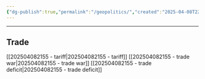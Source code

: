 ```yaml
---
{"dg-publish":true,"permalink":"/geopolitics/","created":"2025-04-08T22:03:13.033-04:00","updated":"2025-04-08T22:14:11.825-04:00"}
---
```


---

## Trade
[[202504082155 - tariff\|202504082155 - tariff]]
[[202504082155 - trade war\|202504082155 - trade war]]
[[202504082155 - trade deficit\|202504082155 - trade deficit]]
